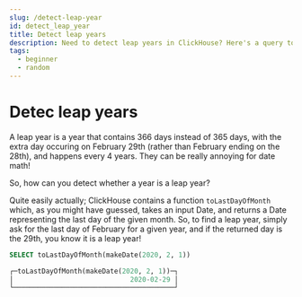 ```yaml
---
slug: /detect-leap-year
id: detect_leap_year
title: Detect leap years
description: Need to detect leap years in ClickHouse? Here's a query to find years that contain 366 days instead of 365.
tags:
  - beginner
  - random
---
```


# Detec leap years

A leap year is a year that contains 366 days instead of 365 days, with the extra day occuring on February 29th (rather than February ending on the 28th), and happens every 4 years. They can be really annoying for date math! 

So, how can you detect whether a year is a leap year? 

Quite easily actually; ClickHouse contains a function `toLastDayOfMonth` which, as you might have guessed, takes an input Date, and returns a Date representing the last day of the given month. So, to find a leap year, simply ask for the last day of February for a given year, and if the returned day is the 29th, you know it is a leap year!

```sql
SELECT toLastDayOfMonth(makeDate(2020, 2, 1))

┌─toLastDayOfMonth(makeDate(2020, 2, 1))─┐
│                             2020-02-29 │
└────────────────────────────────────────┘
```
